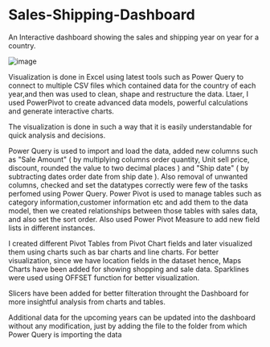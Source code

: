 # Sales-Shipping-Dashboard

An Interactive dashboard showing the sales and shipping year on year for a country. 

![image](https://github.com/archishmanSingha/Sales-Shipping-Dashboard/assets/123219771/265d9abb-599e-44c1-b459-9872c93211e7)

Visualization is done in Excel using latest tools such as Power Query to connect to multiple CSV files which contained data for the country of each year,and then was used to clean, shape and restructure the data. Ltaer, I used PowerPivot to create advanced data models, powerful calculations and generate interactive charts. 

The visualization is done in such a way that it is easily understandable for quick analysis and decisions.

Power Query is used to import and load the data, added new columns such as "Sale Amount" ( by multiplying columns order quantity, Unit sell price, discount, rounded the value to two decimal places ) and  "Ship date" ( by subtracting dates order date from ship date ). Also removal of unwanted columns, checked and set the datatypes correctly were few of the tasks perfomed using Power Query. 
Power Pivot is used to manage tables such as category information,customer information etc and add them to the data model, then we created relationships between those tables with sales data, and also set the sort order. Also used Power Pivot Measure to add new field lists in different instances.

I created different Pivot Tables from Pivot Chart fields and later visualized them using charts such as bar charts and line charts. 
For better visualization, since we have location fields in the dataset hence, Maps Charts have been added for showing shopping and sale data.
Sparklines were used using OFFSET function for better visualization.

Slicers have been added for better filteration throught the Dashboard for more insightful analysis from charts and tables.

Additional data for the upcoming years can be updated into the dashboard without any modification, just by adding the file to the folder from which Power Query is importing the data
